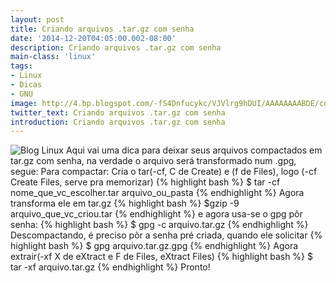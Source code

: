 ```yaml
---
layout: post
title: Criando arquivos .tar.gz com senha
date: '2014-12-20T04:05:00.002-08:00'
description: Criando arquivos .tar.gz com senha
main-class: 'linux'
tags:
- Linux
- Dicas
- GNU
image: http://4.bp.blogspot.com/-fS4Dnfucykc/VJVlrg9hDUI/AAAAAAAABDE/cng8ePUSzuo/s72-c/Lock-GPG.square.png
twitter_text: Criando arquivos .tar.gz com senha
introduction: Criando arquivos .tar.gz com senha
---
```

![Blog Linux](http://4.bp.blogspot.com/-fS4Dnfucykc/VJVlrg9hDUI/AAAAAAAABDE/cng8ePUSzuo/s320/Lock-GPG.square.png "Blog Linux")
Aqui vai uma dica para deixar seus arquivos compactados em tar.gz com senha, na verdade o arquivo será transformado num .gpg, segue:
Para compactar:
Cria o tar(-cf, C de Create) e (f de Files), logo (-cf Create Files, serve pra memorizar)
{% highlight bash %}
$ tar -cf nome_que_vc_escolher.tar arquivo_ou_pasta
{% endhighlight %}
Agora transforma ele em tar.gz
{% highlight bash %}
$gzip -9 arquivo_que_vc_criou.tar
{% endhighlight %}
e agora usa-se o gpg pôr senha:
{% highlight bash %}
$ gpg -c arquivo.tar.gz
{% endhighlight %}
Descompactando, é preciso pôr a senha pré criada, quando ele solicitar
{% highlight bash %}
$ gpg arquivo.tar.gz.gpg
{% endhighlight %}
Agora extrair(-xf X de eXtract e F de Files, eXtract Files)
{% highlight bash %}
$ tar -xf arquivo.tar.gz
{% endhighlight %}
Pronto!
